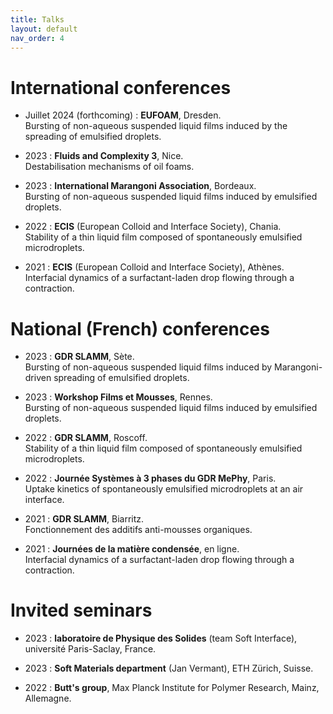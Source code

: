 ```yaml
---
title: Talks
layout: default
nav_order: 4
---
```


# International conferences

- Juillet 2024 (forthcoming) : **EUFOAM**, Dresden.   
Bursting of non-aqueous suspended liquid films induced by the spreading of emulsified droplets.

- 2023 : **Fluids and Complexity 3**, Nice.   
Destabilisation mechanisms of oil foams.

- 2023 : **International Marangoni Association**, Bordeaux.   
Bursting of non-aqueous suspended liquid films induced by emulsified droplets.

- 2022 : **ECIS** (European Colloid and Interface Society), Chania.   
Stability of a thin liquid film composed of spontaneously emulsified microdroplets.

- 2021 : **ECIS** (European Colloid and Interface Society), Athènes.   
Interfacial dynamics of a surfactant-laden drop flowing through a contraction.

# National (French) conferences

- 2023 : **GDR SLAMM**, Sète.   
Bursting of non-aqueous suspended liquid films induced by Marangoni-driven spreading of emulsified droplets.

- 2023 : **Workshop Films et Mousses**, Rennes.   
Bursting of non-aqueous suspended liquid films induced by emulsified droplets.

- 2022 : **GDR SLAMM**, Roscoff.   
Stability of a thin liquid film composed of spontaneously emulsified microdroplets.

- 2022 : **Journée Systèmes à 3 phases du GDR MePhy**, Paris.   
Uptake kinetics of spontaneously emulsified microdroplets at an air interface.

- 2021 : **GDR SLAMM**, Biarritz.   
Fonctionnement des additifs anti-mousses organiques.

- 2021 : **Journées de la matière condensée**, en ligne.   
Interfacial dynamics of a surfactant-laden drop flowing through a contraction.

# Invited seminars

- 2023 : **laboratoire de Physique des Solides** (team Soft Interface), université Paris-Saclay, France.
  
- 2023 : **Soft Materials department** (Jan Vermant), ETH Zürich, Suisse.
  
- 2022 : **Butt's group**, Max Planck Institute for Polymer Research, Mainz, Allemagne.


